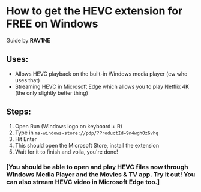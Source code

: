 # **How to get the HEVC extension for FREE on Windows**
Guide by **RAV1NE**

## **Uses:**
- Allows HEVC playback on the built-in Windows media player (ew who uses that)
- Streaming HEVC in Microsoft Edge which allows you to play Netflix 4K (the only slightly better thing)

## **Steps:**
1. Open Run (Windows logo on keyboard + R)
2. Type in `ms-windows-store://pdp/?ProductId=9n4wgh0z6vhq`
3. Hit Enter
4. This should open the Microsoft Store, install the extension
5. Wait for it to finish and voila, you're done!

### **[You should be able to open and play HEVC files now through Windows Media Player and the Movies & TV app. Try it out! You can also stream HEVC video in Microsoft Edge too.]**
